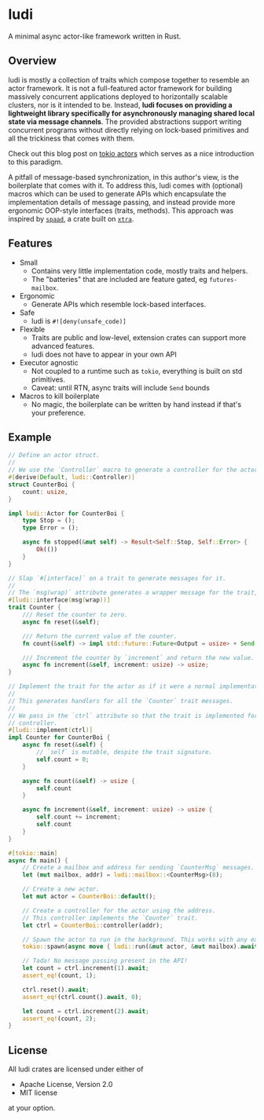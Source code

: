 # ludi

A minimal async actor-like framework written in Rust.

## Overview

ludi is mostly a collection of traits which compose together to resemble an actor framework. It is not a full-featured actor framework for building massively concurrent applications deployed to horizontally scalable clusters, nor is it intended to be. Instead, **ludi focuses on providing a lightweight library specifically for asynchronously managing shared local state via message channels**. The provided abstractions support writing concurrent programs without directly relying on lock-based primitives and all the trickiness that comes with them.

Check out this blog post on [tokio actors](https://ryhl.io/blog/actors-with-tokio/) which serves as a nice introduction to this paradigm.

A pitfall of message-based synchronization, in this author's view, is the boilerplate that comes with it. To address this, ludi comes with (optional) macros which can be used to generate APIs which encapsulate the implementation details of message passing, and instead provide more ergonomic OOP-style interfaces (traits, methods). This approach was inspired by [`spaad`](https://github.com/Restioson/spaad), a crate built on [`xtra`](https://github.com/Restioson/xtra).

## Features

- Small
    - Contains very little implementation code, mostly traits and helpers.
    - The "batteries" that are included are feature gated, eg `futures-mailbox`.
- Ergonomic
    - Generate APIs which resemble lock-based interfaces.
- Safe
    - ludi is `#![deny(unsafe_code)]`
- Flexible
    - Traits are public and low-level, extension crates can support more advanced features.
    - ludi does not have to appear in your own API
- Executor agnostic
    - Not coupled to a runtime such as `tokio`, everything is built on std primitives.
    - Caveat: until RTN, async traits will include `Send` bounds
- Macros to kill boilerplate
    - No magic, the boilerplate can be written by hand instead if that's your preference.

## Example

```rust
// Define an actor struct.
//
// We use the `Controller` macro to generate a controller for the actor.
#[derive(Default, ludi::Controller)]
struct CounterBoi {
    count: usize,
}

impl ludi::Actor for CounterBoi {
    type Stop = ();
    type Error = ();

    async fn stopped(&mut self) -> Result<Self::Stop, Self::Error> {
        Ok(())
    }
}

// Slap `#[interface]` on a trait to generate messages for it.
//
// The `msg(wrap)` attribute generates a wrapper message for the trait, called `CounterMsg`.
#[ludi::interface(msg(wrap))]
trait Counter {
    /// Reset the counter to zero.
    async fn reset(&self);

    /// Return the current value of the counter.
    fn count(&self) -> impl std::future::Future<Output = usize> + Send;

    /// Increment the counter by `increment` and return the new value.
    async fn increment(&self, increment: usize) -> usize;
}

// Implement the trait for the actor as if it were a normal implementation block.
//
// This generates handlers for all the `Counter` trait messages.
//
// We pass in the `ctrl` attribute so that the trait is implemented for the actor's
// controller.
#[ludi::implement(ctrl)]
impl Counter for CounterBoi {
    async fn reset(&self) {
        // `self` is mutable, despite the trait signature.
        self.count = 0;
    }

    async fn count(&self) -> usize {
        self.count
    }

    async fn increment(&self, increment: usize) -> usize {
        self.count += increment;
        self.count
    }
}

#[tokio::main]
async fn main() {
    // Create a mailbox and address for sending `CounterMsg` messages.
    let (mut mailbox, addr) = ludi::mailbox::<CounterMsg>(8);

    // Create a new actor.
    let mut actor = CounterBoi::default();

    // Create a controller for the actor using the address.
    // This controller implements the `Counter` trait.
    let ctrl = CounterBoi::controller(addr);

    // Spawn the actor to run in the background. This works with any executor, not just tokio.
    tokio::spawn(async move { ludi::run(&mut actor, &mut mailbox).await });

    // Tada! No message passing present in the API!
    let count = ctrl.increment(1).await;
    assert_eq!(count, 1);

    ctrl.reset().await;
    assert_eq!(ctrl.count().await, 0);

    let count = ctrl.increment(2).await;
    assert_eq!(count, 2);
}
```

## License

All ludi crates are licensed under either of

- Apache License, Version 2.0
- MIT license

at your option.